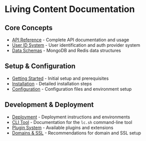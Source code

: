 # Living Content Documentation

## Core Concepts

- [API Reference](api.md) - Complete API documentation and usage
- [User ID System](userid.md) - User identification and auth provider system
- [Data Schemas](schemas.md) - MongoDB and Redis data structures

## Setup & Configuration

- [Getting Started](getting-started.md) - Initial setup and prerequisites
- [Installation](installation.md) - Detailed installation steps
- [Configuration](configuration.md) - Configuration files and environment setup

## Development & Deployment

- [Deployment](deployment.md) - Deployment instructions and environments
- [CLI Tool](cli.md) - Documentation for the `lc.sh` command-line tool
- [Plugin System](plugins.md) - Available plugins and extensions
- [Domains & SSL](domains.md) - Recommendations for domain and SSL setup
